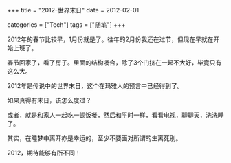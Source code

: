 +++
title = "2012-世界末日"
date = 2012-02-01

categories = ["Tech"]
tags = ["随笔"]
+++

2012年的春节比较早，1月份就是了。往年的2月份我还在过节，但现在早就在开始上班了。

春节回家了，看了房子。里面的结构凑合，除了3个门挤在一起不大好，毕竟只有这么大。

2012年是传说中的世界末日，这个在玛雅人的预言中已经得到了。

如果真得有末日，该怎么度过？

或者，就是和家人一起吃一顿饭餐，然后和平时一样，看看电视，聊聊天，洗洗睡了。

其实，在睡梦中离开亦是幸运的，至少不要面对所谓的生离死别。

2012，期待能够有所不同！





